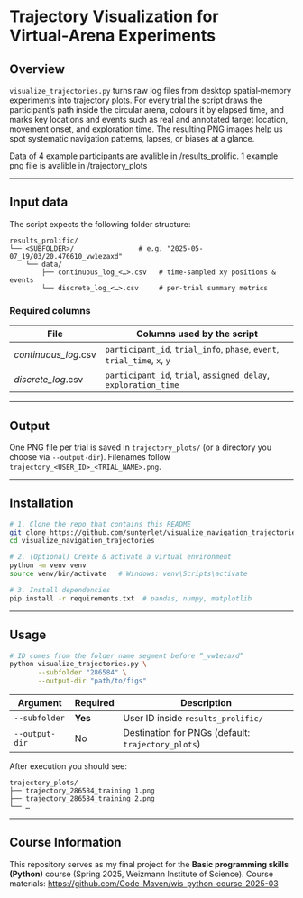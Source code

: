 # Trajectory Visualization for Virtual‑Arena Experiments

## Overview
`visualize_trajectories.py` turns raw log files from desktop spatial‑memory experiments into trajectory plots. For every trial the script draws the participant’s path inside the circular arena, colours it by elapsed time, and marks key locations and events such as real and annotated target location, movement onset, and exploration time. The resulting PNG images help us spot systematic navigation patterns, lapses, or biases at a glance.

Data of 4 example participants are avalible in /results_prolific. 
1 example png file is avalible in /trajectory_plots

---

## Input data
The script expects the following folder structure:

```
results_prolific/
└── <SUBFOLDER>/                # e.g. "2025-05-07_19/03/20.476610_vw1ezaxd"
    └── data/
        ├── continuous_log_<…>.csv   # time‑sampled xy positions & events
        └── discrete_log_<…>.csv     # per‑trial summary metrics
```

### Required columns

| File | Columns used by the script |
|------|----------------------------|
| *continuous_log*.csv | `participant_id`, `trial_info`, `phase`, `event`, `trial_time`, `x`, `y` |
| *discrete_log*.csv   | `participant_id`, `trial`, `assigned_delay`, `exploration_time` |

---

## Output
One PNG file per trial is saved in `trajectory_plots/` (or a directory you choose via `--output-dir`). Filenames follow `trajectory_<USER_ID>_<TRIAL_NAME>.png`.

---

## Installation

```bash
# 1. Clone the repo that contains this README
git clone https://github.com/sunterlet/visualize_navigation_trajectories
cd visualize_navigation_trajectories

# 2. (Optional) Create & activate a virtual environment
python -m venv venv
source venv/bin/activate   # Windows: venv\Scripts\activate

# 3. Install dependencies
pip install -r requirements.txt  # pandas, numpy, matplotlib
```

---

## Usage

```bash
# ID comes from the folder name segment before “_vw1ezaxd”
python visualize_trajectories.py \
       --subfolder "286584" \
       --output-dir "path/to/figs"
```

| Argument        | Required | Description |
|-----------------|----------|-------------|
| `--subfolder`   | **Yes**  | User ID inside `results_prolific/` |
| `--output-dir`  | No       | Destination for PNGs (default: `trajectory_plots`) |

After execution you should see:

```
trajectory_plots/
├── trajectory_286584_training 1.png
├── trajectory_286584_training 2.png
└── …
```

---

## Course Information
This repository serves as my final project for the **Basic programming skills (Python)** course (Spring 2025, Weizmann Institute of Science). Course materials: <https://github.com/Code-Maven/wis-python-course-2025-03>

